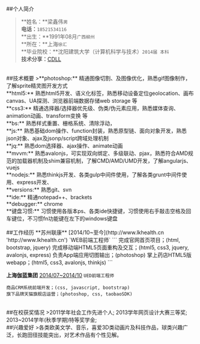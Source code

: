 ##个人简介
>**姓名：**梁鑫伟`男`  
**电话：**`18521534116`  
**出生：**1991年08月`广西柳州`  
**所在：**上海`徐汇`  
**毕业院校：**沈阳建筑大学（计算机科学与技术）`2014届 本科`  
**技术分享：**[CDLL](http://cdll.sinaapp.com/ 'CDLL的主页')  

<br>
##技术概要
>**photoshop:** 精通图像切割、及图像优化，熟悉gif图像制作，了解sprite精灵图开发方式<br>
**html5:** 熟悉html5开发、语义化标签，熟悉移动设备定位geolocation、画布canvas、UA探测、浏览器前端数据存储web storage 等<br>
**css3:** 精通选择器/选择器优先级、伪类/伪元素应用，熟悉媒体查询、animation动画、transform变换 等<br>
**bs:** 熟悉样式重置、栅格系统、清除浮动，<br>
**js:** 熟悉基础dom操作、function封装，熟悉原型链、面向对象开发，熟悉json对象、ajax及jsonp/script跨域处理机制<br>
**jq:** 熟悉dom选择器、ajax操作、animate动画<br>
**mvvm:** 熟悉avalonjs，可实现双向绑定、多级联动、pjax，熟悉符合AMD规范的加载器机制及shim兼容机制，了解CMD/AMD/UMD开发，了解angularjs、vuejs<br>
**nodejs:** 熟悉thinkjs开发、各类gulp中间件使用，了解各类grunt中间件使用、express开发、<br>
**versions:** 熟悉git、svn<br>
**ide:** 精通notepad++、brackets<br>
**debugger:** chrome<br>
**键盘习惯:** 习惯使用各版本ps、各类ide快捷键，习惯使用右手敲击空格及回车键位，不习惯fn功能键在左下的windows键盘<br>

<br>
##工作经历
**苏州联康**
[2014/10~至今](http://www.lkhealth.cn 'http://www.lkhealth.cn')
`WEB前端工程师`
```
完成官网首页项目；(html, bootstrap, jquery)
完成移动端HTML5页面重构及交互；(html5, css3, jquery, avalonjs, express)
负责App端应用切图输出；(photoshop)
掌上药店HTML5版webapp；(html5, css3, avalonjs, thinkjs)
```

**上海伽蓝集团**
[2014/07~2014/10](http://www.jala.com.cn/ 'http://www.jala.com.cn/')
`UED前端工程师`
```
商品CRM系统前端开发；(css, javascript, bootstrap)
旗下品牌天猫旗舰店运营；(photoshop, css, taobaoSDK)
```

<br>
##在校获奖情况
>2011学年社会工作先进个人;  
2013学年网页设计大赛三等奖;  
2013~2014学年(秋季学期)特等奖学金;  

<br>
##兴趣爱好
>各类欧美文学、音乐，喜爱3D类动画片及科技作品，球类兴趣广泛，长跑田径技能突出，对艺术作品有个性见解。
